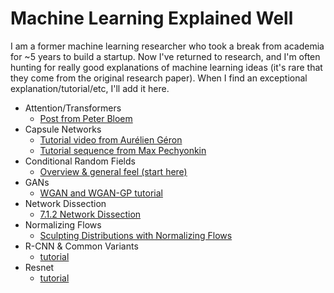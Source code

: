 # Machine Learning Explained Well
I am a former machine learning researcher who took a break from academia for ~5 years to build a startup. Now I've returned to research, and I'm often hunting for really good explanations of machine learning ideas (it's rare that they come from the original research paper). When I find an exceptional explanation/tutorial/etc, I'll add it here. 

* Attention/Transformers
    * [Post from Peter Bloem](http://www.peterbloem.nl/blog/transformers)
* Capsule Networks 
    * [Tutorial video from
Aurélien Géron](https://www.youtube.com/watch?v=pPN8d0E3900)
    * [Tutorial sequence from Max Pechyonkin](https://pechyonkin.me/capsules-1/)
* Conditional Random Fields 
    * [Overview & general feel (start here)](https://medium.com/ml2vec/overview-of-conditional-random-fields-68a2a20fa541)
* GANs
    * [WGAN and WGAN-GP tutorial](https://medium.com/@jonathan_hui/gan-wasserstein-gan-wgan-gp-6a1a2aa1b490)
* Network Dissection
    * [7.1.2 Network Dissection](https://christophm.github.io/interpretable-ml-book/cnn-features.html#feature-visualization)
* Normalizing Flows
    * [Sculpting Distributions with Normalizing Flows](https://www.ritchievink.com/blog/2019/10/11/sculpting-distributions-with-normalizing-flows/)
* R-CNN & Common Variants
    * [tutorial](https://towardsdatascience.com/deep-learning-for-object-detection-a-comprehensive-review-73930816d8d9)
* Resnet
    * [tutorial](https://towardsdatascience.com/an-overview-of-resnet-and-its-variants-5281e2f56035)
    
    
